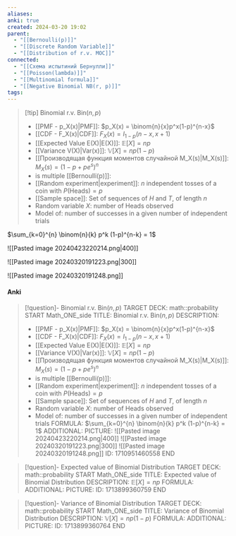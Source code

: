 ```yaml
---
aliases: 
anki: true
created: 2024-03-20 19:02
parent:
  - "[[Bernoulli(p)]]"
  - "[[Discrete Random Variable]]"
  - "[[Distribution of r.v. MOC]]"
connected:
  - "[[Схема испытиний Бернулли]]"
  - "[[Poisson(lambda)]]"
  - "[[Multinomial formula]]"
  - "[[Negative Binomial NB(r, p)]]"
tags:
---
```


> [!tip] Binomial r.v.  $\text{Bin}(n, p)$
> - [[PMF - p_X(x)|PMF]]: $p_X(x) = \binom{n}{x}p^x(1-p)^{n-x}$
> - [[CDF - F_X(x)|CDF]]: $F_X(x) = I_{1-p}(n-x, x+1)$
> - [[Expected Value E(X)|E(X)]]: $\mathbb{E}[X] = np$
> - [[Variance V(X)|Var(x)]]: $\mathbb{V}[X] = np(1-p)$
> - [[Производящая функция моментов случайной M_X(s)|M_X(s)]]: $M_X(s) = (1-p+pe^s)^n$  
> - is multiple [[Bernoulli(p)]]:
> - [[Random experiment|experiment]]: $n$ independent tosses of a coin with $P(\text{Heads}) = p$
> - [[Sample space]]: Set of sequences of $H$ and $T$, of length $n$
> - Random variable $X$: number of Heads observed
> - Model of: number of successes in a given number of independent trials

$\sum_{k=0}^{n} \binom{n}{k} p^k (1-p)^{n-k} = 1$

![[Pasted image 20240423220214.png|400]]

![[Pasted image 20240320191223.png|300]]

![[Pasted image 20240320191248.png]]

#### Anki
> [!question]- Binomial r.v.  $\text{Bin}(n, p)$
TARGET DECK: math::probability
START
Math_ONE_side
TITLE: Binomial r.v.  $\text{Bin}(n, p)$
DESCRIPTION: 
> - [[PMF - p_X(x)|PMF]]: $p_X(x) = \binom{n}{x}p^x(1-p)^{n-x}$
> - [[CDF - F_X(x)|CDF]]: $F_X(x) = I_{1-p}(n-x, x+1)$
> - [[Expected Value E(X)|E(X)]]: $\mathbb{E}[X] = np$
> - [[Variance V(X)|Var(x)]]: $\mathbb{V}[X] = np(1-p)$
> - [[Производящая функция моментов случайной M_X(s)|M_X(s)]]: $M_X(s) = (1-p+pe^s)^n$  
> - is multiple [[Bernoulli(p)]]:
> - [[Random experiment|experiment]]: $n$ independent tosses of a coin with $P(\text{Heads}) = p$
> - [[Sample space]]: Set of sequences of $H$ and $T$, of length $n$
> - Random variable $X$: number of Heads observed
> - Model of: number of successes in a given number of independent trials
FORMULA: 
$\sum_{k=0}^{n} \binom{n}{k} p^k (1-p)^{n-k} = 1$
ADDITIONAL:
PICTURE:
![[Pasted image 20240423220214.png|400]]
![[Pasted image 20240320191223.png|300]]
![[Pasted image 20240320191248.png]]
ID: 1710951460558
END

> [!question]- Expected value of Binomial Distribution
TARGET DECK: math::probability
START
Math_ONE_side
TITLE: Expected value of Binomial Distribution
DESCRIPTION: $\mathbb{E}[X] = np$
FORMULA: 
ADDITIONAL:
PICTURE:
ID: 1713899360759
END

> [!question]- Variance of Binomial Distribution
TARGET DECK: math::probability
START
Math_ONE_side
TITLE: Variance of Binomial Distribution
DESCRIPTION: $\mathbb{V}[X] = np(1-p)$
FORMULA: 
ADDITIONAL:
PICTURE:
ID: 1713899360764
END